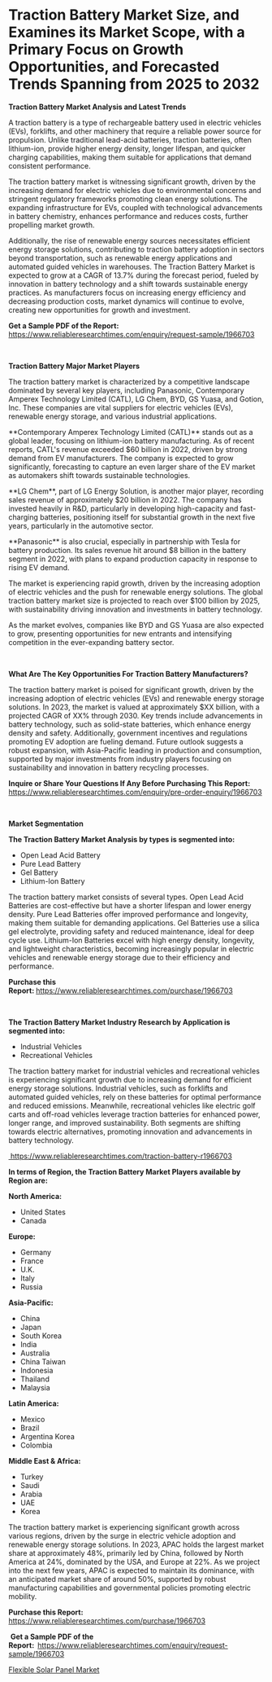 <p><h1>Traction Battery Market Size, and Examines its Market Scope, with a Primary Focus on Growth Opportunities, and Forecasted Trends Spanning from 2025 to 2032</h1></p><p><strong>Traction Battery Market Analysis and Latest Trends</strong></p>
<p><p>A traction battery is a type of rechargeable battery used in electric vehicles (EVs), forklifts, and other machinery that require a reliable power source for propulsion. Unlike traditional lead-acid batteries, traction batteries, often lithium-ion, provide higher energy density, longer lifespan, and quicker charging capabilities, making them suitable for applications that demand consistent performance.</p><p>The traction battery market is witnessing significant growth, driven by the increasing demand for electric vehicles due to environmental concerns and stringent regulatory frameworks promoting clean energy solutions. The expanding infrastructure for EVs, coupled with technological advancements in battery chemistry, enhances performance and reduces costs, further propelling market growth. </p><p>Additionally, the rise of renewable energy sources necessitates efficient energy storage solutions, contributing to traction battery adoption in sectors beyond transportation, such as renewable energy applications and automated guided vehicles in warehouses. The Traction Battery Market is expected to grow at a CAGR of 13.7% during the forecast period, fueled by innovation in battery technology and a shift towards sustainable energy practices. As manufacturers focus on increasing energy efficiency and decreasing production costs, market dynamics will continue to evolve, creating new opportunities for growth and investment.</p></p>
<p><strong>Get a Sample PDF of the Report:&nbsp;</strong> <a href="https://www.reliableresearchtimes.com/enquiry/request-sample/1966703?utm_campaign=2720&utm_medium=2&utm_source=Github&utm_content=ia&utm_term=07042025&utm_id=traction-battery">https://www.reliableresearchtimes.com/enquiry/request-sample/1966703</a></p>
<p>&nbsp;</p>
<p><strong>Traction Battery Major Market Players</strong></p>
<p><p>The traction battery market is characterized by a competitive landscape dominated by several key players, including Panasonic, Contemporary Amperex Technology Limited (CATL), LG Chem, BYD, GS Yuasa, and Gotion, Inc. These companies are vital suppliers for electric vehicles (EVs), renewable energy storage, and various industrial applications. </p><p>**Contemporary Amperex Technology Limited (CATL)** stands out as a global leader, focusing on lithium-ion battery manufacturing. As of recent reports, CATL's revenue exceeded $60 billion in 2022, driven by strong demand from EV manufacturers. The company is expected to grow significantly, forecasting to capture an even larger share of the EV market as automakers shift towards sustainable technologies.</p><p>**LG Chem**, part of LG Energy Solution, is another major player, recording sales revenue of approximately $20 billion in 2022. The company has invested heavily in R&D, particularly in developing high-capacity and fast-charging batteries, positioning itself for substantial growth in the next five years, particularly in the automotive sector.</p><p>**Panasonic** is also crucial, especially in partnership with Tesla for battery production. Its sales revenue hit around $8 billion in the battery segment in 2022, with plans to expand production capacity in response to rising EV demand.</p><p>The market is experiencing rapid growth, driven by the increasing adoption of electric vehicles and the push for renewable energy solutions. The global traction battery market size is projected to reach over $100 billion by 2025, with sustainability driving innovation and investments in battery technology.</p><p>As the market evolves, companies like BYD and GS Yuasa are also expected to grow, presenting opportunities for new entrants and intensifying competition in the ever-expanding battery sector.</p></p>
<p>&nbsp;</p>
<p><strong>What Are The Key Opportunities For Traction Battery Manufacturers?</strong></p>
<p><p>The traction battery market is poised for significant growth, driven by the increasing adoption of electric vehicles (EVs) and renewable energy storage solutions. In 2023, the market is valued at approximately $XX billion, with a projected CAGR of XX% through 2030. Key trends include advancements in battery technology, such as solid-state batteries, which enhance energy density and safety. Additionally, government incentives and regulations promoting EV adoption are fueling demand. Future outlook suggests a robust expansion, with Asia-Pacific leading in production and consumption, supported by major investments from industry players focusing on sustainability and innovation in battery recycling processes.</p></p>
<p><strong>Inquire or Share Your Questions If Any Before Purchasing This Report:</strong> <a href="https://www.reliableresearchtimes.com/enquiry/pre-order-enquiry/1966703?utm_campaign=2720&utm_medium=2&utm_source=Github&utm_content=ia&utm_term=07042025&utm_id=traction-battery">https://www.reliableresearchtimes.com/enquiry/pre-order-enquiry/1966703</a></p>
<p>&nbsp;</p>
<p><strong>Market Segmentation</strong></p>
<p><strong>The Traction Battery Market Analysis by types is segmented into:</strong></p>
<p><ul><li>Open Lead Acid Battery</li><li>Pure Lead Battery</li><li>Gel Battery</li><li>Lithium-Ion Battery</li></ul></p>
<p><p>The traction battery market consists of several types. Open Lead Acid Batteries are cost-effective but have a shorter lifespan and lower energy density. Pure Lead Batteries offer improved performance and longevity, making them suitable for demanding applications. Gel Batteries use a silica gel electrolyte, providing safety and reduced maintenance, ideal for deep cycle use. Lithium-Ion Batteries excel with high energy density, longevity, and lightweight characteristics, becoming increasingly popular in electric vehicles and renewable energy storage due to their efficiency and performance.</p></p>
<p><strong>Purchase this Report:&nbsp;</strong><a href="https://www.reliableresearchtimes.com/purchase/1966703?utm_campaign=2720&utm_medium=2&utm_source=Github&utm_content=ia&utm_term=07042025&utm_id=traction-battery">https://www.reliableresearchtimes.com/purchase/1966703</a></p>
<p>&nbsp;</p>
<p><strong>The Traction Battery Market Industry Research by Application is segmented into:</strong></p>
<p><ul><li>Industrial Vehicles</li><li>Recreational Vehicles</li></ul></p>
<p><p>The traction battery market for industrial vehicles and recreational vehicles is experiencing significant growth due to increasing demand for efficient energy storage solutions. Industrial vehicles, such as forklifts and automated guided vehicles, rely on these batteries for optimal performance and reduced emissions. Meanwhile, recreational vehicles like electric golf carts and off-road vehicles leverage traction batteries for enhanced power, longer range, and improved sustainability. Both segments are shifting towards electric alternatives, promoting innovation and advancements in battery technology.</p></p>
<p><a href="https://www.reliableresearchtimes.com/traction-battery-r1966703?utm_campaign=2720&utm_medium=2&utm_source=Github&utm_content=ia&utm_term=07042025&utm_id=traction-battery">&nbsp;https://www.reliableresearchtimes.com/traction-battery-r1966703</a></p>
<p><strong>In terms of Region, the Traction Battery Market Players available by Region are:</strong></p>
<p>
    <p> <strong> North America: </strong>
        <ul>
            <li>United States</li>
            <li>Canada</li>
        </ul>
        </p> 
    <p> <strong> Europe: </strong>
        <ul>
            <li>Germany</li>
            <li>France</li>
            <li>U.K.</li>
            <li>Italy</li>
            <li>Russia</li>
        </ul>
        </p> 
    <p> <strong> Asia-Pacific: </strong>
        <ul>
            <li>China</li>
            <li>Japan</li>
            <li>South Korea</li>
            <li>India</li>
            <li>Australia</li>
            <li>China Taiwan</li>
            <li>Indonesia</li>
            <li>Thailand</li>
            <li>Malaysia</li>
        </ul>
        </p> 
    <p> <strong> Latin America: </strong>
        <ul>
            <li>Mexico</li>
            <li>Brazil</li>
            <li>Argentina Korea</li>
            <li>Colombia</li>
        </ul>
        </p> 
    <p> <strong> Middle East & Africa: </strong>
        <ul>
            <li>Turkey</li>
            <li>Saudi</li>
            <li>Arabia</li>
            <li>UAE</li>
            <li>Korea</li>
        </ul>
    </p>
    </p>
<p><p>The traction battery market is experiencing significant growth across various regions, driven by the surge in electric vehicle adoption and renewable energy storage solutions. In 2023, APAC holds the largest market share at approximately 48%, primarily led by China, followed by North America at 24%, dominated by the USA, and Europe at 22%. As we project into the next few years, APAC is expected to maintain its dominance, with an anticipated market share of around 50%, supported by robust manufacturing capabilities and governmental policies promoting electric mobility.</p></p>
<p><strong>Purchase this Report: </strong><a href="https://www.reliableresearchtimes.com/purchase/1966703?utm_campaign=2720&utm_medium=2&utm_source=Github&utm_content=ia&utm_term=07042025&utm_id=traction-battery">https://www.reliableresearchtimes.com/purchase/1966703</a></p>
<p>&nbsp;<strong>Get a Sample PDF of the Report:&nbsp;&nbsp;</strong><a href="https://www.reliableresearchtimes.com/enquiry/request-sample/1966703?utm_campaign=2720&utm_medium=2&utm_source=Github&utm_content=ia&utm_term=07042025&utm_id=traction-battery">https://www.reliableresearchtimes.com/enquiry/request-sample/1966703</a></p>
<p><strong></strong></p>
<p><p><a href="https://github.com/ravenecashe/Market-Research-Report-List-1/blob/main/flexible-solar-panel-market.md?utm_campaign=2720&utm_medium=2&utm_source=Github&utm_content=ia&utm_term=07042025&utm_id=traction-battery">Flexible Solar Panel Market</a></p></p>